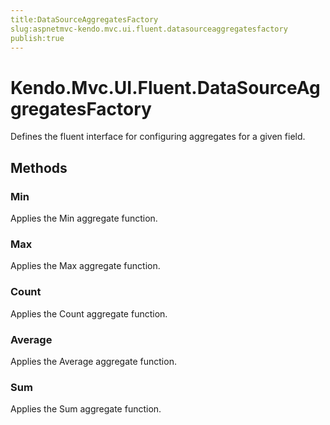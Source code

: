 ```yaml
---
title:DataSourceAggregatesFactory
slug:aspnetmvc-kendo.mvc.ui.fluent.datasourceaggregatesfactory
publish:true
---
```


# Kendo.Mvc.UI.Fluent.DataSourceAggregatesFactory

Defines the fluent interface for configuring aggregates for a given field.

## Methods

### Min
Applies the Min aggregate function.

### Max
Applies the Max aggregate function.

### Count
Applies the Count aggregate function.

### Average
Applies the Average aggregate function.

### Sum
Applies the Sum aggregate function.